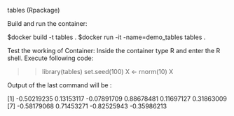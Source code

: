 tables (Rpackage)

Build and run the container:

$docker build -t tables .
$docker run -it -name=demo_tables tables .

Test the working of Container:
Inside the container type R and enter the R shell. Execute following code:

>> library(tables)
>> set.seed(100)
>> X <- rnorm(10)
>> X

Output of the last command will be :

[1] -0.50219235  0.13153117 -0.07891709  0.88678481  0.11697127  0.31863009
[7] -0.58179068  0.71453271 -0.82525943 -0.35986213
